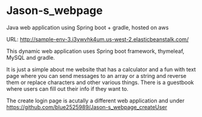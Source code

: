 # Jason-s_webpage
Java web application using Spring boot + gradle, hosted on aws

URL: http://sample-env-3.i3ywvhk4um.us-west-2.elasticbeanstalk.com/

This dynamic web application uses Spring boot framework, thymeleaf, MySQL and gradle.

It is just a simple about me website that has a calculator and a fun with text page where you can send messages to an array or a string and reverse them or replace characters and other various things. There is a guestbook where users can fill out their info if they want to.

The create login page is acutally a different web application and under 
	 https://github.com/blue2525989/Jason-s_webpage_createUser
